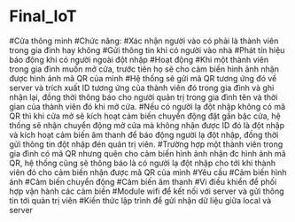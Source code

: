 # Final_IoT
#Cửa thông minh
#Chức năng:
#Xác nhận người vào có phải là thành viên trong gia đình hay không
#Gửi thông tin khi có người vào nhà
#Phát tín hiệu báo động khi có người ngoài đột nhập
#Hoạt động
#Khi một thành viên trong gia đình muốn mở cửa, trước tiên họ sẽ cho cảm biến hình ảnh nhận được hình ảnh mã QR của mình
#Hệ thống sẽ gửi mã QR tương ứng đó về server và trích xuất ID tương ứng của thành viên đó trong gia đình và ghi nhận lại, đồng thời thông báo cho người quản trị trong gia đình tên và thời gian của thành viên đó khi mở cửa.
#Nếu có người lạ đột nhập không có mã QR thì khi cửa mở sẽ kích hoạt cảm biến chuyển động đặt gần bậc cửa, hệ thống sẽ nhận chuyển động mở cửa mà không nhận được ID đó là đột nhập và kích hoạt cảm biến âm thanh để báo động người lạ đột nhập, đồng thời gửi thông tin đột nhập đén quản trị viên.
#Trường hợp một thành viên trong gia đình có mã QR nhưng quên cho cảm biến hình ảnh nhận đc hình ảnh mã QR, hệ thống cũng sẽ thông báo là có người lạ đột nhập cho tới khi thành viên đó cho cảm biến nhận được mã QR của mình
#Yêu cầu
#Cảm biến hình ảnh
#Cảm biến chuyển động
#Cảm biến âm thanh
#Vi điều khiển để phối hợp vận hành các cảm biến
#Module wifi để kết nối với server và gửi thông tin tới quản trị viên
#Kiến thức lập trình để gửi nhận dữ liệu giữa local và server
